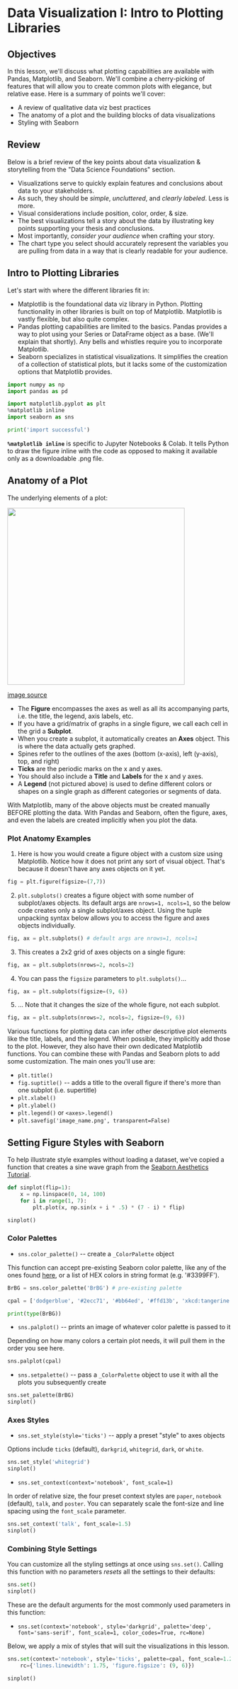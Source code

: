 # Data Visualization I: Intro to Plotting Libraries

## Objectives

In this lesson, we'll discuss what plotting capabilities are available with Pandas, Matplotlib, and Seaborn. We'll combine a cherry-picking of features that will allow you to create common plots with elegance, but relative ease. Here is a summary of points we'll cover:

* A review of qualitative data viz best practices
* The anatomy of a plot and the building blocks of data visualizations
* Styling with Seaborn

## Review 

Below is a brief review of the key points about data visualization & storytelling from the "Data Science Foundations" section.

* Visualizations serve to quickly explain features and conclusions about data to your stakeholders.
* As such, they should be *simple*, *uncluttered*, and *clearly labeled*. Less is more.
* Visual considerations include position, color, order, & size.
* The best visualizations tell a story about the data by illustrating key points supporting your thesis and conclusions.
* Most importantly, *consider your audience* when crafting your story.
* The chart type you select should accurately represent the variables you are pulling from data in a way that is clearly readable for your audience.

## Intro to Plotting Libraries

Let's start with where the different libraries fit in:

* Matplotlib is the foundational data viz library in Python. Plotting functionality in other libraries is built on top of Matplotlib. Matplotlib is vastly flexible, but also quite complex. 
* Pandas plotting capabilities are limited to the basics. Pandas provides a way to plot using your Series or DataFrame object as a base. (We'll explain that shortly). Any bells and whistles require you to incorporate Matplotlib.
* Seaborn specializes in statistical visualizations. It simplifies the creation of a collection of statistical plots, but it lacks some of the customization options that Matplotlib provides.

```python
import numpy as np
import pandas as pd

import matplotlib.pyplot as plt
%matplotlib inline
import seaborn as sns

print('import successful')
```

**`%matplotlib inline`** is specific to Jupyter Notebooks & Colab. It tells Python to draw the figure inline with the code as opposed to making it available only as a downloadable .png file.

## Anatomy of a Plot

The underlying elements of a plot:

<img src="https://raw.githubusercontent.com/mottaquikarim/pycontent/master/content/images/fig_map_realpython.png" width="400px"/>

[image source](https://realpython.com/python-matplotlib-guide/#the-matplotlib-object-hierarchy)

* The **Figure** encompasses the axes as well as all its accompanying parts, i.e. the title, the legend, axis labels, etc.
* If you have a grid/matrix of graphs in a single figure, we call each cell in the grid a **Subplot**. 
* When you create a subplot, it automatically creates an **Axes** object. This is where the data actually gets graphed.
* Spines refer to the outlines of the axes (bottom (x-axis), left (y-axis), top, and right)
* **Ticks** are the periodic marks on the x and y axes.
* You should also include a **Title** and **Labels** for the x and y axes. 
* A **Legend** (not pictured above) is used to define  different colors or shapes on a single graph as different categories or segments of data.

With Matplotlib, many of the above objects must be created manually BEFORE plotting the data. With Pandas and Seaborn, often the figure, axes, and even the labels are created implicitly when you plot the data. 

### Plot Anatomy Examples

1. Here is how you would create a figure object with a custom size using Matplotlib. Notice how it does not print any sort of visual object. That's because it doesn't have any axes objects on it yet.

```python
fig = plt.figure(figsize=(7,7))
```

2. `plt.subplots()` creates a figure object with some number of subplot/axes objects. Its default args are `nrows=1, ncols=1`, so the below code creates only a single subplot/axes object. Using the tuple unpacking syntax below allows you to access the figure and axes objects individually. 

```python
fig, ax = plt.subplots() # default args are nrows=1, ncols=1
```

3. This creates a 2x2 grid of axes objects on a single figure:

```python
fig, ax = plt.subplots(nrows=2, ncols=2)
```

4. You can pass the `figsize` parameters to `plt.subplots()`...

```python
fig, ax = plt.subplots(figsize=(9, 6))
```

5. ... Note that it changes the size of the whole figure, not each subplot. 

```python
fig, ax = plt.subplots(nrows=2, ncols=2, figsize=(9, 6))
```

Various functions for plotting data can infer other descriptive plot elements like the title, labels, and the legend. When possible, they implicitly add those to the plot. However, they also have their own dedicated Matplotlib functions. You can combine these with Pandas and Seaborn plots to add some customization. The main ones you'll use are:

* `plt.title()`
* `fig.suptitle()` -- adds a title to the overall figure if there's more than one subplot (i.e. supertitle)
* `plt.xlabel()`
* `plt.ylabel()`
* `plt.legend()` or `<axes>.legend()`
* `plt.savefig('image_name.png', transparent=False)`

## Setting Figure Styles with Seaborn

To help illustrate style examples without loading a dataset, we've copied a function that creates a sine wave graph from the [Seaborn Aesthetics Tutorial](https://seaborn.pydata.org/tutorial/aesthetics.html).

```python
def sinplot(flip=1):
    x = np.linspace(0, 14, 100)
    for i in range(1, 7):
        plt.plot(x, np.sin(x + i * .5) * (7 - i) * flip)

sinplot()
```

### Color Palettes

* `sns.color_palette()` -- create a `_ColorPalette` object

This function can accept pre-existing Seaborn color palette, like any of the ones found [here](https://seaborn.pydata.org/tutorial/color_palettes.html), or a list of HEX colors in string format (e.g. '#3399FF').

```python
BrBG = sns.color_palette('BrBG') # pre-existing palette

cpal = ['dodgerblue', '#2ecc71', '#bb64ed', '#ffd13b', 'xkcd:tangerine', '#fa62b7']

print(type(BrBG))
```

* `sns.palplot()` -- prints an image of whatever color palette is passed to it

Depending on how many colors a certain plot needs, it will pull them in the order you see here. 

```python
sns.palplot(cpal)
```

* `sns.setpalette()` -- pass a `_ColorPalette` object to use it with all the plots you subsequently create

```python
sns.set_palette(BrBG)
sinplot()
```

### Axes Styles

* `sns.set_style(style='ticks')` -- apply a preset "style" to axes objects

Options include `ticks` (default), `darkgrid`, `whitegrid`, `dark`, or `white`.

```python
sns.set_style('whitegrid')
sinplot()
```

* `sns.set_context(context='notebook', font_scale=1)`

In order of relative size, the four preset context styles are `paper`, `notebook` (default), `talk`, and `poster`. You can separately scale the font-size and line spacing using the `font_scale` parameter.

```python
sns.set_context('talk', font_scale=1.5)
sinplot()
```

### Combining Style Settings

You can customize all the styling settings at once using `sns.set()`. Calling this function with no parameters *resets* all the settings to their defaults:

```python
sns.set()
sinplot()
```

These are the default arguments for the most commonly used parameters in this function:

* `sns.set(context='notebook', style='darkgrid', palette='deep', font='sans-serif', font_scale=1, color_codes=True, rc=None)`

Below, we apply a mix of styles that will suit the visualizations in this lesson.

```python
sns.set(context='notebook', style='ticks', palette=cpal, font_scale=1.2, 
	rc={'lines.linewidth': 1.75, 'figure.figsize': (9, 6)})

sinplot()
```